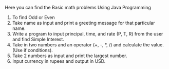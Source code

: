 Here you can find the Basic math problems
Using Java Programming
1. To find Odd or Even
2. Take name as input and print a greeting message for that particular name.
3. Write a program to input principal, time, and rate (P, T, R) from the user and find Simple Interest.
4. Take in two numbers and an operator (+, -, *, /) and calculate the value. (Use if conditions).
5. Take 2 numbers as input and print the largest number.
6. Input currency in rupees and output in USD.